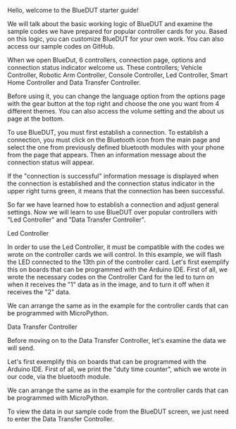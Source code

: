 Hello, welcome to the BlueDUT starter guide! 

We will talk about the basic working logic of BlueDUT and examine the sample codes we have prepared for popular controller cards for you. Based on this logic, you can customize BlueDUT for your own work. You can also access our sample codes on GitHub.

When we open BlueDut, 6 controllers, connection page, options and connection status indicator welcome us. These controllers; Vehicle Controller, Robotic Arm Controller, Console Controller, Led Controller, Smart Home Controller and Data Transfer Controller.

Before using it, you can change the language option from the options page with the gear button at the top right and choose the one you want from 4 different themes. You can also access the volume setting and the about us page at the bottom.

To use BlueDUT, you must first establish a connection. To establish a connection, you must click on the Bluetooth icon from the main page and select the one from previously defined bluetooth modules with your phone from the page that appears. Then an information message about the connection status will appear.

If the "connection is successful" information message is displayed when the connection is established and the connection status indicator in the upper right turns green, it means that the connection has been successful.

So far we have learned how to establish a connection and adjust general settings. Now we will learn to use BlueDUT over popular controllers with "Led Controller" and "Data Transfer Controller".


Led Controller

In order to use the Led Controller, it must be compatible with the codes we wrote on the controller cards we will control. In this example, we will flash the LED connected to the 13th pin of the controller card. Let's first exemplify this on boards that can be programmed with the Arduino IDE. First of all, we wrote the necessary codes on the Controller Card for the led to turn on when it receives the "1" data as in the image, and to turn it off when it receives the "2" data.

We can arrange the same as in the example for the controller cards that can be programmed with MicroPython.


Data Transfer Controller

Before moving on to the Data Transfer Controller, let's examine the data we will send. 

Let's first exemplify this on boards that can be programmed with the Arduino IDE. First of all, we print the "duty time counter", which we wrote in our code, via the bluetooth module.

We can arrange the same as in the example for the controller cards that can be programmed with MicroPython.

To view the data in our sample code from the BlueDUT screen, we just need to enter the Data Transfer Controller.
